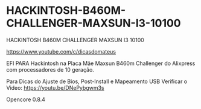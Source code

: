 # HACKINTOSH-B460M-CHALLENGER-MAXSUN-I3-10100
 HACKINTOSH B460M CHALLENGER MAXSUN I3 10100

https://www.youtube.com/c/dicasdomateus

EFI PARA Hackintosh na Placa Mãe Maxsun B460m Challenger do Alixpress com processadores de 10 geração.

Para Dicas do Ajuste de Bios, Post-Install e Mapeamento USB Verificar o Video: https://youtu.be/DNePybgwm3s

Opencore 0.8.4